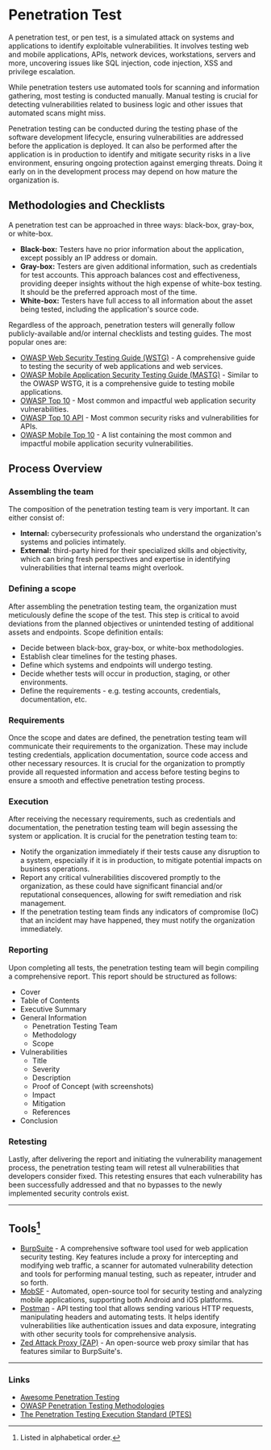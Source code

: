 # Penetration Test

A penetration test, or pen test, is a simulated attack on systems and applications to identify exploitable vulnerabilities. It involves testing web and mobile applications, APIs, network devices, workstations, servers and more, uncovering issues like SQL injection, code injection, XSS and privilege escalation.

While penetration testers use automated tools for scanning and information gathering, most testing is conducted manually. Manual testing is crucial for detecting vulnerabilities related to business logic and other issues that automated scans might miss.

Penetration testing can be conducted during the testing phase of the software development lifecycle, ensuring vulnerabilities are addressed before the application is deployed. It can also be performed after the application is in production to identify and mitigate security risks in a live environment, ensuring ongoing protection against emerging threats. Doing it early on in the development process may depend on how mature the organization is.

## Methodologies and Checklists

A penetration test can be approached in three ways: black-box, gray-box, or white-box.

- **Black-box:** Testers have no prior information about the application, except possibly an IP address or domain.
- **Gray-box:** Testers are given additional information, such as credentials for test accounts. This approach balances cost and effectiveness, providing deeper insights without the high expense of white-box testing. It should be the preferred approach most of the time.
- **White-box:** Testers have full access to all information about the asset being tested, including the application's source code.

Regardless of the approach, penetration testers will generally follow publicly-available and/or internal checklists and testing guides. The most popular ones are:

- [OWASP Web Security Testing Guide (WSTG)](https://owasp.org/www-project-web-security-testing-guide/) - A comprehensive guide to testing the security of web applications and web services.
- [OWASP Mobile Application Security Testing Guide (MASTG)](https://mas.owasp.org/MASTG/) - Similar to the OWASP WSTG, it is a comprehensive guide to testing mobile applications.
- [OWASP Top 10](https://owasp.org/www-project-top-ten/) - Most common and impactful web application security vulnerabilities.
- [OWASP Top 10 API](https://owasp.org/API-Security/editions/2023/en/0x11-t10/) - Most common security risks and vulnerabilities for APIs.
- [OWASP Mobile Top 10](https://owasp.org/www-project-mobile-top-10/) - A list containing the most common and impactful mobile application security vulnerabilities.

## Process Overview

### Assembling the team

The composition of the penetration testing team is very important. It can either consist of:

- **Internal:** cybersecurity professionals who understand the organization's systems and policies intimately.
- **External:** third-party hired for their specialized skills and objectivity, which can bring fresh perspectives and expertise in identifying vulnerabilities that internal teams might overlook.

### Defining a scope

After assembling the penetration testing team, the organization must meticulously define the scope of the test. This step is critical to avoid deviations from the planned objectives or unintended testing of additional assets and endpoints. Scope definition entails:

- Decide between black-box, gray-box, or white-box methodologies.
- Establish clear timelines for the testing phases.
- Define which systems and endpoints will undergo testing.
- Decide whether tests will occur in production, staging, or other environments.
- Define the requirements - e.g. testing accounts, credentials, documentation, etc.

### Requirements

Once the scope and dates are defined, the penetration testing team will communicate their requirements to the organization. These may include testing credentials, application documentation, source code access and other necessary resources. It is crucial for the organization to promptly provide all requested information and access before testing begins to ensure a smooth and effective penetration testing process.

### Execution

After receiving the necessary requirements, such as credentials and documentation, the penetration testing team will begin assessing the system or application. It is crucial for the penetration testing team to:

- Notify the organization immediately if their tests cause any disruption to a system, especially if it is in production, to mitigate potential impacts on business operations.
- Report any critical vulnerabilities discovered promptly to the organization, as these could have significant financial and/or reputational consequences, allowing for swift remediation and risk management.
- If the penetration testing team finds any indicators of compromise (IoC) that an incident may have happened, they must notify the organization immediately.

### Reporting

Upon completing all tests, the penetration testing team will begin compiling a comprehensive report. This report should be structured as follows:

- Cover
- Table of Contents
- Executive Summary
- General Information
  - Penetration Testing Team
  - Methodology
  - Scope
- Vulnerabilities
  - Title
  - Severity
  - Description
  - Proof of Concept (with screenshots)
  - Impact
  - Mitigation
  - References
- Conclusion

### Retesting

Lastly, after delivering the report and initiating the vulnerability management process, the penetration testing team will retest all vulnerabilities that developers consider fixed. This retesting ensures that each vulnerability has been successfully addressed and that no bypasses to the newly implemented security controls exist.

---

## Tools[^1]

- [BurpSuite](https://portswigger.net/burp) - A comprehensive software tool used for web application security testing. Key features include a proxy for intercepting and modifying web traffic, a scanner for automated vulnerability detection and tools for performing manual testing, such as repeater, intruder and so forth.
- [MobSF](https://github.com/MobSF/Mobile-Security-Framework-MobSF) - Automated, open-source tool for security testing and analyzing mobile applications, supporting both Android and iOS platforms.
- [Postman](https://www.postman.com/) - API testing tool that allows sending various HTTP requests, manipulating headers and automating tests. It helps identify vulnerabilities like authentication issues and data exposure, integrating with other security tools for comprehensive analysis.
- [Zed Attack Proxy (ZAP)](https://www.zaproxy.org) - An open-source web proxy similar that has features similar to BurpSuite's.

---

### Links

- [Awesome Penetration Testing](https://github.com/enaqx/awesome-pentest)
- [OWASP Penetration Testing Methodologies](https://owasp.org/www-project-web-security-testing-guide/latest/3-The_OWASP_Testing_Framework/1-Penetration_Testing_Methodologies)
- [The Penetration Testing Execution Standard (PTES)](http://www.pentest-standard.org/index.php/Main_Page)

[^1]: Listed in alphabetical order.
